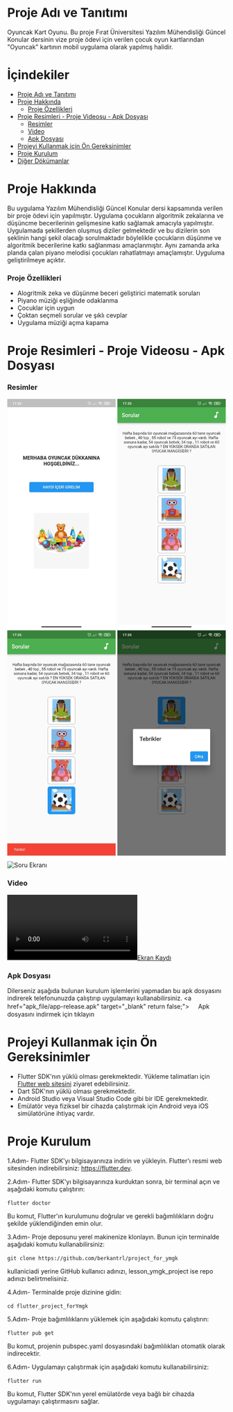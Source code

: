 # Proje Adı ve Tanıtımı

 Oyuncak Kart Oyunu. Bu proje Fırat Üniversitesi Yazılım Mühendisliği Güncel Konular dersinin vize proje ödevi için verilen çocuk oyun kartlarından "Oyuncak" kartının mobil uygulama olarak yapılmış halidir.

# İçindekiler

- [Proje Adı ve Tanıtımı](#proje-adı-ve-tanıtımı)
- [Proje Hakkında](#proje-hakkında)
  - [Proje Özellikleri](#proje-özellikleri)
- [Proje Resimleri - Proje Videosu - Apk Dosyası](#proje-resimleri---proje-videosu---apk-dosyası)
  - [Resimler](#resimler)
  - [Video](#video)
  - [Apk Dosyası](#apk-dosyası)
- [Projeyi Kullanmak için Ön Gereksinimler](#projeyi-kullanmak-için-ön-gereksinimler)
- [Proje Kurulum](#proje-kurulum)
- [Diğer Dökümanlar](#diğer-dökümanlar)



# Proje Hakkında

Bu uygulama Yazılım Mühendisliği Güncel Konular dersi kapsamında verilen bir proje ödevi için yapılmıştır. Uygulama çocukların algoritmik zekalarına ve düşüncme becerilerinin gelişmesine katkı sağlamak amacıyla yapılmıştır. Uygulamada şekillerden oluşmuş diziler gelmektedir ve bu dizilerin son şeklinin hangi şekil olacağı sorulmaktadır böylelikle çocukların düşünme ve algoritmik becerilerine katkı sağlanması amaçlanmıştır. Aynı zamanda arka planda çalan piyano melodisi çocukları rahatlatmayı amaçlamıştır. Uyguluma geliştirilmeye açıktır.


### Proje Özellikleri
- Alogritmik zeka ve düşünme beceri geliştirici matematik soruları
- Piyano müziği eşliğinde odaklanma
- Çocuklar için uygun
- Çoktan seçmeli sorular ve şıklı cevplar
- Uygulama müziği açma kapama


# Proje Resimleri - Proje Videosu - Apk Dosyası
### Resimler
<img src="media/image5.jpeg" alt="Ana Menü Ekran Görüntüsü" width="250"> <img src="media/image4.jpeg" alt="Soru Ekranı" width="250">  <img src="media/image1.jpeg" alt="Soru Ekranı" width="250"> <img src="media/image2.jpeg" alt="Soru Ekranı" width="250"> <img src="ss/resim3.png" alt="Soru Ekranı" width="250"> 
### Video
[![Ekran Kaydı](https://github.com/berkantrl/project_for_ymgk/media/video.mp4)](https://github.com/berkantrl/project_for_ymgk/media/video.mp4)
### Apk Dosyası
Dilerseniz aşağıda bulunan kurulum işlemlerini yapmadan bu apk dosyasını indirerek telefonunuzda çalıştırıp uygulamayı kullanabilirsiniz.
<a href="apk_file/app-release.apk" target="_blank" return false;">   ㅤ
  Apk dosyasını indirmek için tıklayın</a>



# Projeyi Kullanmak için Ön Gereksinimler

- Flutter SDK'nın yüklü olması gerekmektedir. Yükleme talimatları için [Flutter web sitesini](https://flutter.dev) ziyaret edebilirsiniz.
- Dart SDK'nın yüklü olması gerekmektedir.
- Android Studio veya Visual Studio Code gibi bir IDE gerekmektedir.
- Emülatör veya fiziksel bir cihazda çalıştırmak için Android veya iOS simülatörüne ihtiyaç vardır.

# Proje Kurulum
1.Adım- Flutter SDK'yı bilgisayarınıza indirin ve yükleyin. Flutter'ı resmi web sitesinden indirebilirsiniz: https://flutter.dev.

2.Adım- Flutter SDK'yı bilgisayarınıza kurduktan sonra, bir terminal açın ve aşağıdaki komutu çalıştırın:

`flutter doctor`

Bu komut, Flutter'ın kurulumunu doğrular ve gerekli bağımlılıkların doğru şekilde yüklendiğinden emin olur.

3.Adım- Proje deposunu yerel makinenize klonlayın. Bunun için terminalde aşağıdaki komutu kullanabilirsiniz:

`git clone https://github.com/berkantrl/project_for_ymgk`

kullaniciadi yerine GitHub kullanıcı adınızı, lesson_ymgk_project ise repo adınızı belirtmelisiniz.

4.Adım- Terminalde proje dizinine gidin:

`cd flutter_project_forYmgk`

5.Adım- Proje bağımlılıklarını yüklemek için aşağıdaki komutu çalıştırın:

`flutter pub get`

Bu komut, projenin pubspec.yaml dosyasındaki bağımlılıkları otomatik olarak indirecektir.

6.Adım- Uygulamayı çalıştırmak için aşağıdaki komutu kullanabilirsiniz:

`flutter run`

Bu komut, Flutter SDK'nın yerel emülatörde veya bağlı bir cihazda uygulamayı çalıştırmasını sağlar.

